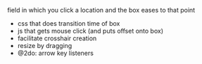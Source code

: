 field in which you click a location and the box eases to that point

* css that does transition time of box
* js that gets mouse click (and puts offset onto box)
* facilitate crosshair creation
* resize by dragging
* @2do: arrow key listeners
